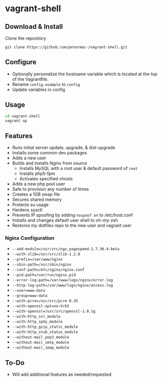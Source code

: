 vagrant-shell
=============

Download & Install
------------------

Clone the repository
```
git clone https://github.com/petermac-/vagrant-shell.git
```

Configure
---------

- Optionally personalize the hostname variable which is located at the top of the Vagrantfile.
- Rename `config.example` to `config`
- Update variables in config

Usage
-----

```sh
cd vagrant-shell
vagrant up
```

Features
--------

- Runs initial server update, upgrade, & dist-upgrade
- Installs some common dev packages
- Adds a new user
- Builds and installs Nginx from source
  - Installs MySQL with a root user & default password of `root`
  - Installs php5-fpm
  - Activates specified vhosts
- Adds a new php pool user
- Safe to provision any number of times
- Creates a 1GB swap file
- Secures shared memory
- Protects su usage
- Hardens sysctl
- Prevents IP spoofing by adding `nospoof on` to /etc/host.conf
- Installs and changes default user shell to oh-my-zsh
- Restores my dotfiles repo to the new user and vagrant user

### Nginx Configuration
- `--add-module=/usr/src/ngx_pagespeed-1.7.30.4-beta`
- `--with-zlib=/usr/src/zlib-1.2.8`
- `--prefix=/var/www/nginx`
- `--sbin-path=/usr/sbin/nginx`
- `--conf-path=/etc/nginx/nginx.conf`
- `--pid-path=/var/run/nginx.pid`
- `--error-log-path=/var/www/logs/nginx/error.log`
- `--http-log-path=/var/www/logs/nginx/access.log`
- `--user=www-data`
- `--group=www-data`
- `--with-pcre=/usr/src/pcre-8.35`
- `--with-openssl-opt=no-krb5`
- `--with-openssl=/usr/src/openssl-1.0.1g`
- `--with-http_ssl_module`
- `--with-http_spdy_module`
- `--with-http_gzip_static_module`
- `--with-http_stub_status_module`
- `--without-mail_pop3_module`
- `--without-mail_smtp_module`
- `--without-mail_imap_module`

To-Do
-----
- Will add additional features as needed/requested

